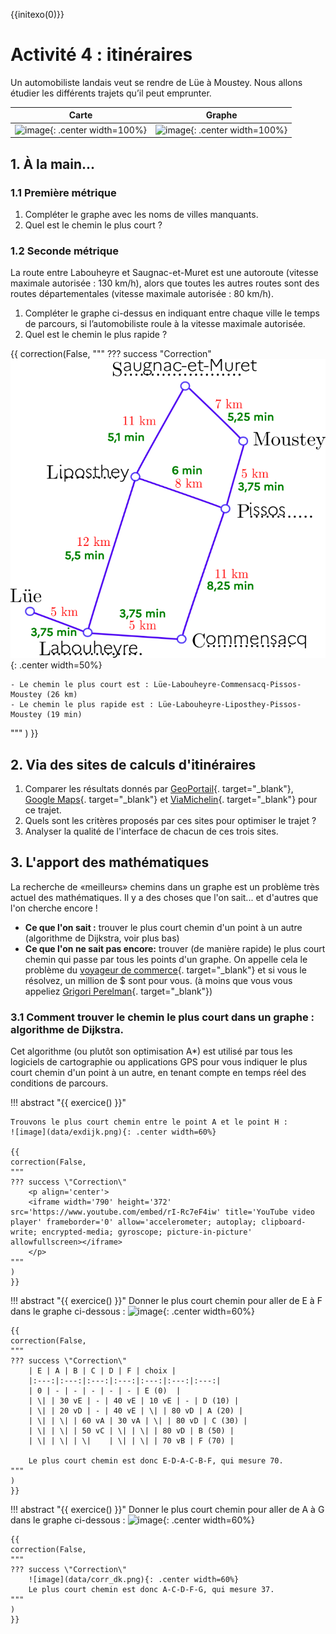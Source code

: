 {{initexo(0)}}

# Activité 4 : itinéraires

Un automobiliste landais veut se rendre de Lüe à Moustey. Nous allons étudier les différents trajets
qu’il peut emprunter.

|  Carte | Graphe |
|:--:|:--:|
|![image](data/carte_globale.png){: .center width=100%}|![image](data/graphe_vide.png){: .center width=100%}|

## 1. À la main...
### 1.1 Première métrique

1. Compléter le graphe avec les noms de villes manquants.
2. Quel est le chemin le plus court ?

### 1.2 Seconde métrique

La route entre Labouheyre et Saugnac-et-Muret est une autoroute (vitesse maximale autorisée :
130 km/h), alors que toutes les autres routes sont des routes départementales (vitesse maximale
autorisée : 80 km/h). 

1. Compléter le graphe ci-dessus en indiquant entre chaque ville le temps de parcours, si
l’automobiliste roule à la vitesse maximale autorisée.
2. Quel est le chemin le plus rapide ?



{{
correction(False,
"""
??? success \"Correction\" 
	![image](data/graphePissos.png){: .center width=50%}

	- Le chemin le plus court est : Lüe-Labouheyre-Commensacq-Pissos-Moustey (26 km)
	- Le chemin le plus rapide est : Lüe-Labouheyre-Liposthey-Pissos-Moustey (19 min)	
"""
)
}}



## 2. Via des sites de calculs d'itinéraires

1. Comparer les résultats donnés par [GeoPortail](https://www.geoportail.gouv.fr/){. target="_blank"}, [Google Maps](https://www.google.fr/maps){. target="_blank"} et [ViaMichelin](https://www.viamichelin.fr/){. target="_blank"} pour ce trajet.
2. Quels sont les critères proposés par ces sites pour optimiser le trajet ?
3. Analyser la qualité de l'interface de chacun de ces trois sites.


## 3. L'apport des mathématiques
La recherche de «meilleurs» chemins dans un graphe est un problème très actuel des mathématiques. 
Il y a des choses que l'on sait... et d'autres que l'on cherche encore !

- **Ce que l'on sait :** trouver le plus court chemin d'un point à un autre (algorithme de Dijkstra, voir plus bas)
- **Ce que l'on ne sait pas encore:** trouver (de manière rapide) le plus court chemin qui passe par tous les points d'un graphe. On appelle cela le problème du [voyageur de commerce](https://fr.wikipedia.org/wiki/Probl%C3%A8me_du_voyageur_de_commerce){. target="_blank"} et si vous le résolvez, un million de $ sont pour vous. (à moins que vous vous appeliez [Grigori Perelman](https://fr.wikipedia.org/wiki/Grigori_Perelman){. target="_blank"})


### 3.1 Comment trouver le chemin le plus court dans un graphe : algorithme de Dijkstra.
Cet algorithme (ou plutôt son optimisation A*) est utilisé par tous les logiciels de cartographie ou applications GPS pour vous indiquer le plus court chemin d'un point à un autre, en tenant compte en temps réel des conditions de parcours.


!!! abstract "{{ exercice() }}"
	
	Trouvons le plus court chemin entre le point A et le point H :
	![image](data/exdijk.png){: .center width=60%}

	{{
	correction(False,
	"""
	??? success \"Correction\" 
		<p align='center'>
		<iframe width='790' height='372' src='https://www.youtube.com/embed/rI-Rc7eF4iw' title='YouTube video player' frameborder='0' allow='accelerometer; autoplay; clipboard-write; encrypted-media; gyroscope; picture-in-picture' allowfullscreen></iframe>
		</p>		
	"""
	)
	}}



!!! abstract "{{ exercice() }}"
	Donner le plus court chemin pour aller de E à F dans le graphe ci-dessous :
	![image](data/graph.png){: .center width=60%}	

	{{
	correction(False,
	"""
	??? success \"Correction\" 
		| E | A | B | C | D | F | choix |
		|:---:|:---:|:---:|:---:|:---:|:---:|:---:|
		| 0 | - | - | - | - | - | E (0)  |
		| \| | 30 vE | - | 40 vE | 10 vE | - | D (10) |
		| \| | 20 vD | - | 40 vE | \| | 80 vD | A (20) |
		| \| | \| | 60 vA | 30 vA | \| | 80 vD | C (30) |
		| \| | \| | 50 vC | \| | \| | 80 vD | B (50) |
		| \| | \| | \|    | \| | \| | 70 vB | F (70) |

		Le plus court chemin est donc E-D-A-C-B-F, qui mesure 70.
	"""
	)
	}}

!!! abstract "{{ exercice() }}"
	Donner le plus court chemin pour aller de A à G dans le graphe ci-dessous :
	![image](data/graph2.png){: .center width=60%}	

	{{
	correction(False,
	"""
	??? success \"Correction\" 
		![image](data/corr_dk.png){: .center width=60%}	
		Le plus court chemin est donc A-C-D-F-G, qui mesure 37.	
	"""
	)
	}}